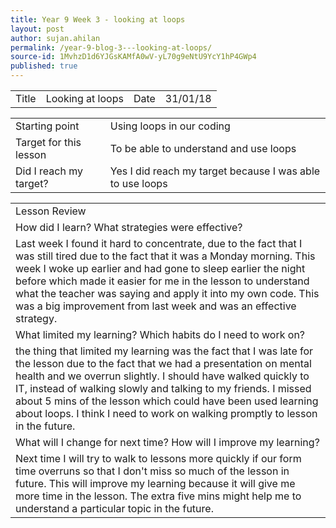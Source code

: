 ```yaml
---
title: Year 9 Week 3 - looking at loops
layout: post
author: sujan.ahilan
permalink: /year-9-blog-3---looking-at-loops/
source-id: 1MvhzD1d6YJGsKAMfA0wV-yL70g9eNtU9YcY1hP4GWp4
published: true
---
```

<table>
  <tr>
    <td>Title</td>
    <td>Looking at loops</td>
    <td>Date</td>
    <td>31/01/18</td>
  </tr>
</table>


<table>
  <tr>
    <td>Starting point</td>
    <td>Using loops in our coding</td>
  </tr>
  <tr>
    <td>Target for this lesson</td>
    <td>To be able to understand and use loops</td>
  </tr>
  <tr>
    <td>Did I reach my target?</td>
    <td>Yes I did reach my target because I was able to use loops</td>
  </tr>
</table>


<table>
  <tr>
    <td>Lesson Review</td>
  </tr>
  <tr>
    <td>How did I learn? What strategies were effective? </td>
  </tr>
  <tr>
    <td>Last week I found it hard to concentrate, due to the fact that I was still tired due to the fact that it was a Monday morning. This week I woke up earlier and had gone to sleep earlier the night before which made it easier for me in the lesson to understand what the teacher was saying and apply it into my own code. This was a big improvement from last week and was an effective strategy.</td>
  </tr>
  <tr>
    <td>What limited my learning? Which habits do I need to work on? </td>
  </tr>
  <tr>
    <td>the thing that limited my learning was the fact that I was late for the lesson due to the fact that we had a presentation on mental health and we overrun slightly. I should have walked quickly to IT, instead of walking slowly and talking to my friends. I missed about 5 mins of the lesson which could have been used learning about loops. I think I need to work on walking promptly to lesson in the future.</td>
  </tr>
  <tr>
    <td>What will I change for next time? How will I improve my learning?</td>
  </tr>
  <tr>
    <td>Next time I will try to walk to lessons more quickly if our form time overruns so that I don't miss so much of the lesson in future. This will improve my learning because it will give me more time in the lesson. The extra five mins might help me to understand a particular topic in the future.
</td>
  </tr>
</table>


